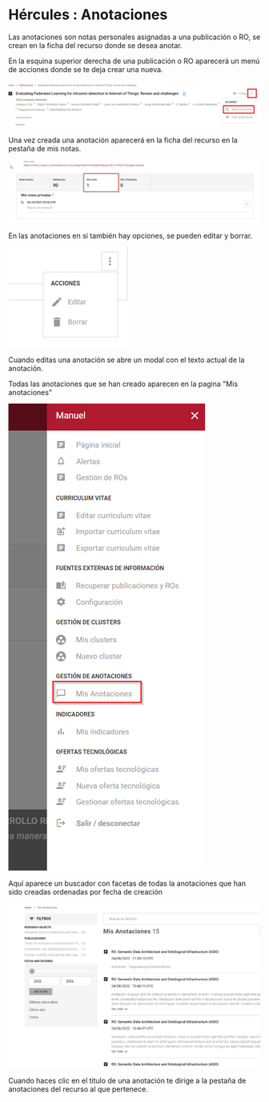 # Hércules : Anotaciones



Las anotaciones son notas personales asignadas a una publicación o RO, se crean en la ficha del recurso donde se desea anotar.

En la esquina superior derecha de una publicación o RO aparecerá un menú de acciones donde se te deja crear una nueva.

![](/attachments/598147371/598147869.png)

Una vez creada una anotación aparecerá en la ficha del recurso en la pestaña de mis notas.

![](/attachments/598147371/598147871.png)

En las anotaciones en si también hay opciones, se pueden editar y borrar.

![](/attachments/598147371/598147870.png)

Cuando editas una anotación se abre un modal con el texto actual de la anotación.

Todas las anotaciones que se han creado aparecen en la pagina "Mis anotaciones"

![](/attachments/598147371/598148006.png)

Aquí aparece un buscador con facetas de todas la anotaciones que han sido creadas ordenadas por fecha de creación

![](/attachments/598147371/598148005.png)

Cuando haces clic en el titulo de una anotación te dirige a la pestaña de anotaciones del recurso al que pertenece.

  





